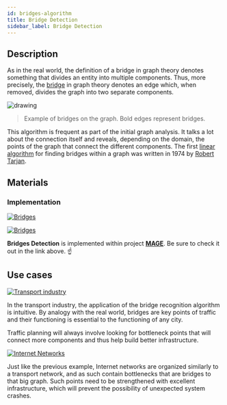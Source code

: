 ```yaml
---
id: bridges-algorithm
title: Bridge Detection
sidebar_label: Bridge Detection
---
```


## Description

As in the real world, the definition of a bridge in graph theory denotes something that divides an entity into multiple components. Thus, more precisely, the [bridge](https://en.wikipedia.org/wiki/Bridge_(graph_theory)) in graph theory denotes an edge which, when removed, divides the graph into two separate components.

<img src="https://i.imgur.com/X3GzJOQ.png" alt="drawing"/>

> Example of bridges on the graph. Bold edges represent bridges.

This algorithm is frequent as part of the initial graph analysis. It talks a lot about the connection itself and reveals, depending on the domain, the points of the graph that connect the different components. The first [linear algorithm](https://www.thealgorists.com/Algo/GraphTheory/Tarjan/Bridges) for finding bridges within a graph was written in 1974 by [Robert Tarjan](https://en.wikipedia.org/wiki/Robert_Tarjan).

## Materials

### Implementation

[![Bridges](https://img.shields.io/badge/Bridges-Implementation-FB6E00?style=for-the-badge&logo=github&logoColor=white)](https://github.com/memgraph/mage/blob/main/cpp/bridges_module/bridges_module.cpp)

[![Bridges](https://img.shields.io/badge/Bridges-Documentation-FCC624?style=for-the-badge&logo=cplusplus&logoColor=white)](/mage/query-modules/cpp/bridges)

**Bridges Detection** is implemented within project [**MAGE**](https://github.com/memgraph/mage). Be sure to check it out in the link above. :point_up:

## Use cases

[![Transport industry](https://img.shields.io/badge/Transport_industry-Application-8A477F?style=for-the-badge)](/mage/applications/transportation-application)

In the transport industry, the application of the bridge recognition algorithm is intuitive. By analogy with the real world, bridges are key points of traffic and their functioning is essential to the functioning of any city.

Traffic planning will always involve looking for bottleneck points that will connect more components and thus help build better infrastructure.

[![Internet Networks](https://img.shields.io/badge/Internet_Network-Application-8A477F?style=for-the-badge)](/mage/applications/telecommunication-application)

Just like the previous example, Internet networks are organized similarly to a transport network, and as such contain bottlenecks that are bridges to that big graph. Such points need to be strengthened with excellent infrastructure, which will prevent the possibility of unexpected system crashes.
